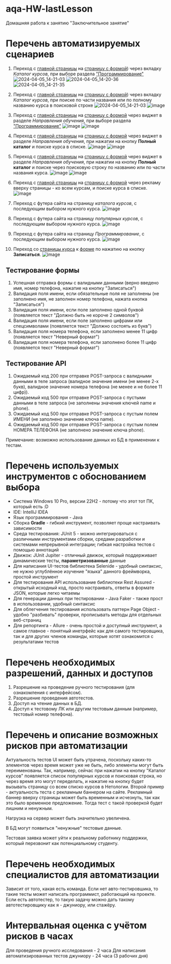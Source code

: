 # aqa-HW-lastLesson
Домашняя работа к занятию "Заключительное занятие"

# Перечень автоматизируемых сценариев
1. Переход с [главной страницы](https://netology.ru/#/) на [страницу с формой](https://netology.ru/programs/qa#/order)) через вкладку _Каталог курсов_, при выборе раздела ["Программирование"](https://netology.ru/development)
![2024-04-05_14-21-03](https://github.com/ASchukina/aqa-HW-lastLesson/assets/151776199/d3439f44-59a9-434e-8539-607e55a23d8f)
![2024-04-05_14-20-36](https://github.com/ASchukina/aqa-HW-lastLesson/assets/151776199/f2868aba-bee7-441b-a9de-21827b5d342e)
![2024-04-05_14-21-35](https://github.com/ASchukina/aqa-HW-lastLesson/assets/151776199/0715b144-6f9e-46f4-af14-dc5e4124c3b0)

2. Переход с [главной страницы](https://netology.ru/#/) на [страницу с формой](https://netology.ru/programs/qa#/order)) через вкладку _Каталог курсов_, при поиске по части названия или по полному названию курса в поисковой строке
![2024-04-05_14-21-03](https://github.com/ASchukina/aqa-HW-lastLesson/assets/151776199/1b05eb15-60cd-486e-aab2-293df03bd405)
![image](https://github.com/ASchukina/aqa-HW-lastLesson/assets/151776199/5f5d5edb-831e-4b10-8966-81bf22d3cf02)

3. Переход с [главной страницы](https://netology.ru/#/) на [страницу с формой](https://netology.ru/programs/qa#/order) через виджет в разделе _Направления обучения_, при выборе раздела ["Программирование"](https://netology.ru/development)
![image](https://github.com/ASchukina/aqa-HW-lastLesson/assets/151776199/92dc1cd9-a44c-4736-ab9b-3ec22ed6d308)
![image](https://github.com/ASchukina/aqa-HW-lastLesson/assets/151776199/392a9067-1023-4a80-8927-9253664aefc8)

4. Переход с [главной страницы](https://netology.ru/#/) на [страницу с формой](https://netology.ru/programs/qa#/order) через виджет в разделе _Направления обучения_, при нажатии на кнопку **Полный каталог** и поиске курса в списке.
![image](https://github.com/ASchukina/aqa-HW-lastLesson/assets/151776199/4a3c8db6-a928-4cf1-8f8d-21baf0b683e2)
![image](https://github.com/ASchukina/aqa-HW-lastLesson/assets/151776199/1c62fdef-432d-49d6-b83a-ab227c051cf5)

5. Переход с [главной страницы](https://netology.ru/#/) на [страницу с формой](https://netology.ru/programs/qa#/order) через виджет в разделе _Направления обучения_, при нажатии на кнопку **Полный каталог** и поиске через поисковую строку по названию или по части названия курса.
![image](https://github.com/ASchukina/aqa-HW-lastLesson/assets/151776199/4a3c8db6-a928-4cf1-8f8d-21baf0b683e2)
![image](https://github.com/ASchukina/aqa-HW-lastLesson/assets/151776199/eb301ed7-f1a2-44aa-99ba-81dbc4b4d847)

6. Переход с [главной страницы](https://netology.ru/#/) на [страницу с формой](https://netology.ru/programs/qa#/order) через рекламу вверху страницы - ко всем курсам, и поиске курса в списке.
![image](https://github.com/ASchukina/aqa-HW-lastLesson/assets/151776199/deb26af6-40c3-4638-b1cb-bcca424cabc1)

7. Переход с футера сайта на страницу _каталога курсов_, с последующим выбором нужного курса.
![image](https://github.com/ASchukina/aqa-HW-lastLesson/assets/151776199/edd96e1e-b9ae-4849-ad61-76c10b775b15)

8. Переход с футера сайта на страницу _популярных курсов_, с последующим выбором нужного курса.
![image](https://github.com/ASchukina/aqa-HW-lastLesson/assets/151776199/eea388be-7f59-4b12-a991-44f46dc73a21)

9. Переход с футера сайта на страницу _Программирование_, с последующим выбором нужного курса.
![image](https://github.com/ASchukina/aqa-HW-lastLesson/assets/151776199/9724165b-824c-4f82-bb4d-f9bd4703b73c)

10. Переход со [страницы курса](https://netology.ru/programs/qa#/) к [форме](https://netology.ru/programs/qa#/order) по нажатию на кнопку **Записаться**.
![image](https://github.com/ASchukina/aqa-HW-lastLesson/assets/151776199/f967e415-98a3-44db-a27d-195d0b55c56a)

## Тестирование формы
1. Успешная отправка формы с валидными данными (верно введено имя, номер телефона, нажатие на кнопку "Записаться")
2. Валидация поля имени, если обязательные поля не заполнены (не заполнено имя, не заполнен номер телефона, нажата кнопка "Записаться")
3. Валидация поля имени, если поле заполнено одной буквой (появляется текст "Должно быть не короче 2 символов")
4. Валидация поля имени, если поле заполнено цифрами или спецсимволами (появляется текст "Должно состоять из букв")
5. Валидация поля номера телефона, если заполнено менее 11 цифр (появляется текст "Неверный формат")
6. Валидация поля номера телефона, если заполнено более 11 цифр (появляется текст "Неверный формат")

## Тестирование API
1. Ожидаемый код 200 при отправке POST-запроса с валидными данными в теле запроса (валидное значение имени (не менее 2-х букв), валидное значение номера телефона (не менее и не более 11 цифр)).
2. Ожидаемый код 500 при отправке POST-запроса с пустыми данными в теле запроса (не заполнены значения ключей name и phone).
3. Ожидаемый код 500 при отправке POST-запроса с пустым полем ИМЕНИ (не заполнено значение ключа name).
4. Ожидаемый код 500 при отправке POST-запроса с пустым полем НОМЕРА ТЕЛЕФОНА (не заполнено значение ключа phone).

Примечание: возможно использование данных из БД в применении к тестам.

# Перечень используемых инструментов с обоснованием выбора
- Система Windows 10 Pro, версии 22H2 - потому что этот тот ПК, который есть :D
- IDE: IntelliJ IDEA
- Язык программирования - Java 
- Сборка **Gradle** - гибкий инструмент, позволяет проще настраивать зависимости
- Среда тестирования: JUnit 5 - можно интегрироваться с различными инструментами сборки, средами разработки и системами непрерывной интеграции; гибкая настройка тестов с помощью аннотаций
- Движок: JUnit Jupiter - отличный движок, который поддерживает динамические тесты, **параметризованные** данные
- Для написания UI-тестов библиотека Selenide - удобный синтаксис, не нужно углублённое изучение "языка" данного фреймворка, простой инструмент
- Для тестирования API использование библиотеки Rest Assured - открытый исходный код, просто настраивать, ответы в формате JSON, которые легко читаемы
- Для генерации данных при тестировании - Java Faker - также прост в использовании, удобный синтаксис
- Для облегчения тестирования использовать паттерн Page Object - удобно "разбивать" проверки, прописывать методы для отдельных веб-страниц
- Для репортинга - Allure - очень простой и доступный инструмент, а самое главное - понятный инетрфейс как для самого тестировщика, так и для других членов команды, которые хотят ознакомится с результатами тестов

# Перечень необходимых разрешений, данных и доступов
1. Разрешение на проведение ручного тестирования (для ознакомления с интерфейсом).
2. Разрешение проведения автотестов.
3. Доступ на чтение данных в БД.
4. Доступ к тестовому ЛК или другим тестовым данным (например, тестовый номер телефона).

# Перечень и описание возможных рисков при автоматизации
Актуальность тестов UI может быть утрачена, поскольку каких-то элементов через время может уже не быть, либо элементы могут быть переименованы. Так, например, сейчас при нажатии на кнопку "Каталог курсов" появляется список популярных курсов и поисковая строка, но через время это могут переделать, и нажатие на кнопку будет вызывать страницу со всем списко курсов в Нетологии. Второй пример - актуальность теста с рекламным баннером на сайте. Рекламный баннер вверху страницы может быть временным и исчезнуть, так как это было временное предложение. Тогда тест с такой проверкой будет лишним и ненужным.

Нагрузка на сервер может быть значительно увеличена.

В БД могут появиться "ненужные" тестовые данные.

Тестовая заявка может уйти к реальному работнику поддержки, который перезвонит как потенциальному студенту.

# Перечень необходимых специалистов для автоматизации
Зависит от того, какая есть команда. Если нет авто-тестировшика, то такие тесты может написать программист, работающий на проекте.
Если есть автотестер, то такую задачу можно дать такому автотестировщику как я - джуниору, или стажёру.

# Интервальная оценка с учётом рисков в часах
Для проведения ручного исследования - 2 часа
Для написания автоматизированных тестов джуниору - 24 часа (3 рабочих дня)
